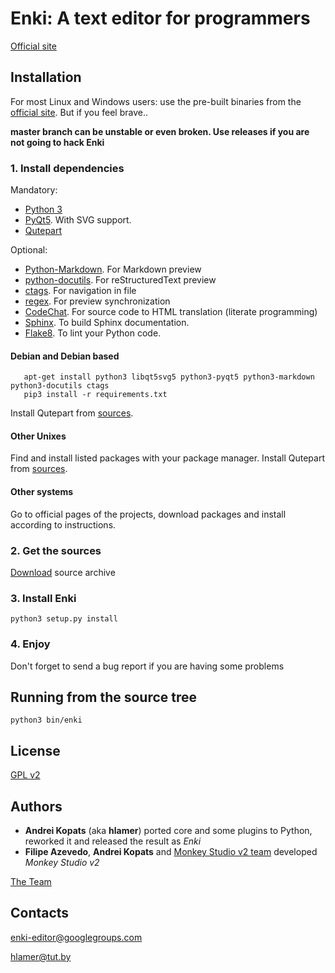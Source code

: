 # Enki: A text editor for programmers

[Official site](http://enki-editor.org/)


## Installation
For most Linux and Windows users: use the pre-built binaries from the [official site](http://enki-editor.org/). But if you feel brave..

**master branch can be unstable or even broken. Use releases if you are not going to hack Enki**

### 1. Install dependencies
Mandatory:

* [Python 3](http://python.org/download)
* [PyQt5](http://www.riverbankcomputing.co.uk/software/pyqt/download). With SVG support.
* [Qutepart](https://github.com/hlamer/qutepart)

Optional:

* [Python-Markdown](http://packages.python.org/Markdown/install.html). For Markdown preview
* [python-docutils](http://docutils.sourceforge.net/). For reStructuredText preview
* [ctags](http://ctags.sourceforge.net/). For navigation in file
* [regex](https://pypi.python.org/pypi/regex). For preview synchronization
* [CodeChat](https://bitbucket.org/bjones/documentation/overview). For source code to HTML translation (literate programming)
* [Sphinx](http://sphinx-doc.org/). To build Sphinx documentation.
* [Flake8](https://flake8.readthedocs.org/en/latest/). To lint your Python code.

#### Debian and Debian based

```
   apt-get install python3 libqt5svg5 python3-pyqt5 python3-markdown python3-docutils ctags
   pip3 install -r requirements.txt
```

Install Qutepart from [sources](https://github.com/hlamer/qutepart).
#### Other Unixes
Find and install listed packages with your package manager.
Install Qutepart from [sources](https://github.com/hlamer/qutepart).
#### Other systems

Go to official pages of the projects, download packages and install according to instructions.

### 2. Get the sources

[Download](https://github.com/hlamer/enki/releases) source archive


### 3. Install Enki
    python3 setup.py install

### 4. Enjoy
Don't forget to send a bug report if you are having some problems


## Running from the source tree
    python3 bin/enki

## License
[GPL v2](LICENSE.GPL2.html)

## Authors

* **Andrei Kopats** (aka **hlamer**) ported core and some plugins to Python, reworked it and released the result as *Enki*
* **Filipe Azevedo**, **Andrei Kopats** and [Monkey Studio v2 team](http://monkeystudio.org/team) developed *Monkey Studio v2*

[The Team](http://enki-editor.org/team.html)

## Contacts
[enki-editor@googlegroups.com](mailto:enki-editor@googlegroups.com)

[hlamer@tut.by](mailto:hlamer@tut.by)


